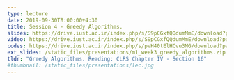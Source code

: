 ```yaml
---
type: lecture
date: 2019-09-30T8:00:00+4:30
title: Session 4 - Greedy Algorithms.
slides: https://drive.iust.ac.ir/index.php/s/S9pCGxfQQdumMmE/download?path=%2FSlides&files=S4.pdf
video: https://drive.iust.ac.ir/index.php/s/S9pCGxfQQdumMmE/download?path=%2FVideos&files=S4.mp4
codes: https://drive.iust.ac.ir/index.php/s/pvH40tElHCvu3MG/download?path=%2FCode&files=S4.zip
ext_slides: /static_files/presentations/m1_week3_greedy_algorithms.zip
tldr: "Greedy Algorithms. Reading: CLRS Chapter IV - Section 16"
#thumbnail: /static_files/presentations/lec.jpg
---
```

